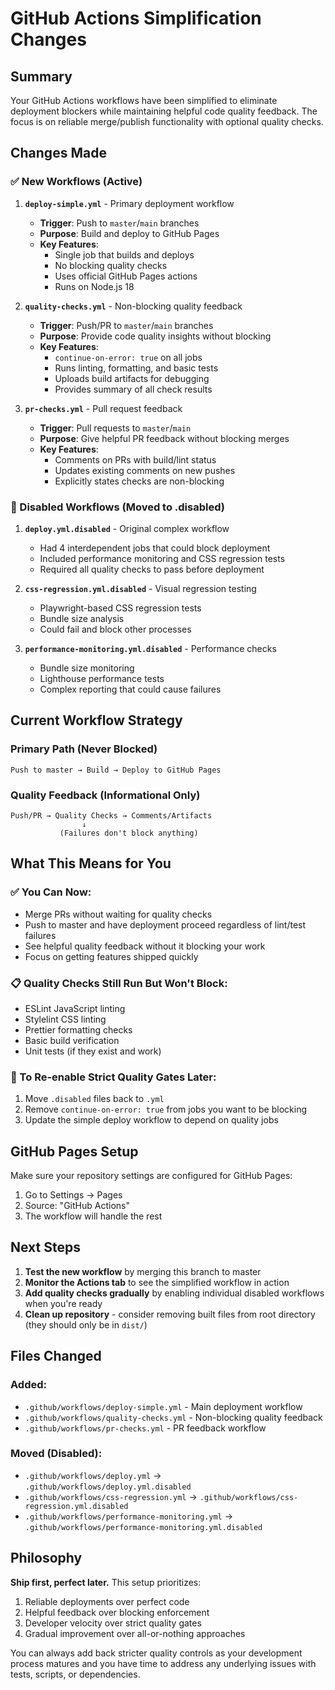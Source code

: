 # GitHub Actions Simplification Changes

## Summary

Your GitHub Actions workflows have been simplified to eliminate deployment blockers while maintaining helpful code quality feedback. The focus is on reliable merge/publish functionality with optional quality checks.

## Changes Made

### ✅ New Workflows (Active)

1. **`deploy-simple.yml`** - Primary deployment workflow
   - **Trigger**: Push to `master`/`main` branches
   - **Purpose**: Build and deploy to GitHub Pages
   - **Key Features**:
     - Single job that builds and deploys
     - No blocking quality checks
     - Uses official GitHub Pages actions
     - Runs on Node.js 18

2. **`quality-checks.yml`** - Non-blocking quality feedback
   - **Trigger**: Push/PR to `master`/`main` branches
   - **Purpose**: Provide code quality insights without blocking
   - **Key Features**:
     - `continue-on-error: true` on all jobs
     - Runs linting, formatting, and basic tests
     - Uploads build artifacts for debugging
     - Provides summary of all check results

3. **`pr-checks.yml`** - Pull request feedback
   - **Trigger**: Pull requests to `master`/`main`
   - **Purpose**: Give helpful PR feedback without blocking merges
   - **Key Features**:
     - Comments on PRs with build/lint status
     - Updates existing comments on new pushes
     - Explicitly states checks are non-blocking

### 🚫 Disabled Workflows (Moved to .disabled)

1. **`deploy.yml.disabled`** - Original complex workflow
   - Had 4 interdependent jobs that could block deployment
   - Included performance monitoring and CSS regression tests
   - Required all quality checks to pass before deployment

2. **`css-regression.yml.disabled`** - Visual regression testing
   - Playwright-based CSS regression tests
   - Bundle size analysis
   - Could fail and block other processes

3. **`performance-monitoring.yml.disabled`** - Performance checks
   - Bundle size monitoring
   - Lighthouse performance tests
   - Complex reporting that could cause failures

## Current Workflow Strategy

### Primary Path (Never Blocked)

```
Push to master → Build → Deploy to GitHub Pages
```

### Quality Feedback (Informational Only)

```
Push/PR → Quality Checks → Comments/Artifacts
                ↓
           (Failures don't block anything)
```

## What This Means for You

### ✅ You Can Now:

- Merge PRs without waiting for quality checks
- Push to master and have deployment proceed regardless of lint/test failures
- See helpful quality feedback without it blocking your work
- Focus on getting features shipped quickly

### 📋 Quality Checks Still Run But Won't Block:

- ESLint JavaScript linting
- Stylelint CSS linting
- Prettier formatting checks
- Basic build verification
- Unit tests (if they exist and work)

### 🔄 To Re-enable Strict Quality Gates Later:

1. Move `.disabled` files back to `.yml`
2. Remove `continue-on-error: true` from jobs you want to be blocking
3. Update the simple deploy workflow to depend on quality jobs

## GitHub Pages Setup

Make sure your repository settings are configured for GitHub Pages:

1. Go to Settings → Pages
2. Source: "GitHub Actions"
3. The workflow will handle the rest

## Next Steps

1. **Test the new workflow** by merging this branch to master
2. **Monitor the Actions tab** to see the simplified workflow in action
3. **Add quality checks gradually** by enabling individual disabled workflows when you're ready
4. **Clean up repository** - consider removing built files from root directory (they should only be in `dist/`)

## Files Changed

### Added:

- `.github/workflows/deploy-simple.yml` - Main deployment workflow
- `.github/workflows/quality-checks.yml` - Non-blocking quality feedback
- `.github/workflows/pr-checks.yml` - PR feedback workflow

### Moved (Disabled):

- `.github/workflows/deploy.yml` → `.github/workflows/deploy.yml.disabled`
- `.github/workflows/css-regression.yml` → `.github/workflows/css-regression.yml.disabled`
- `.github/workflows/performance-monitoring.yml` → `.github/workflows/performance-monitoring.yml.disabled`

## Philosophy

**Ship first, perfect later.** This setup prioritizes:

1. Reliable deployments over perfect code
2. Helpful feedback over blocking enforcement
3. Developer velocity over strict quality gates
4. Gradual improvement over all-or-nothing approaches

You can always add back stricter quality controls as your development process matures and you have time to address any underlying issues with tests, scripts, or dependencies.

